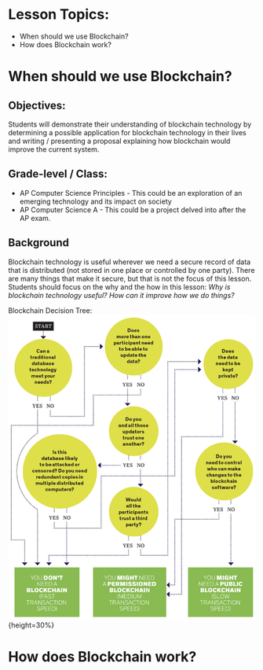 # Lesson Topics:
* When should we use Blockchain?
* How does Blockchain work?

# When should we use Blockchain?
## Objectives:
Students will demonstrate their understanding of blockchain technology by determining a possible application for blockchain technology in their lives and writing / presenting a proposal explaining how blockchain would improve the current system.

## Grade-level / Class:
* AP Computer Science Principles - This could be an exploration of an emerging technology and its impact on society
* AP Computer Science A - This could be a project delved into after the AP exam.

## Background
Blockchain technology is useful wherever we need a secure record of data that is distributed (not stored in one place or controlled by one party). There are many things that make it secure, but that is not the focus of this lesson. Students should focus on the why and the how in this lesson: *Why is blockchain technology useful? How can it improve how we do things?*

Blockchain Decision Tree:
![Image of Decision Tree](Blockchain%20Descision%20Tree%20-%20from%20spectrum.ieee.org.jpeg){height=30%}


# How does Blockchain work?

